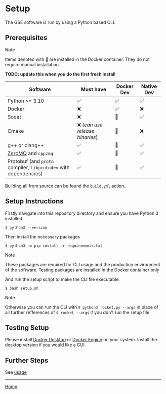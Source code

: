 
# Setup

The GSE software is run by using a Python based CLI. 

## Prerequisites

> [!NOTE]
> Items denoted with 🐳 are installed in the Docker container. They do not require manual installation.

**TODO: update this when you do the first fresh install**

| Software   | Must have | Docker Dev  | Native Dev |
|---------------|----------|--------------------|--------------------|
| Python >= 3.10 | ✅        | ✅                  | ✅                  |
| Docker        | ❌       | ✅                  | ❌                  |
| Socat         | ❌        |  🐳                 | ✅                  
| Cmake        | ❌ (_can use release binaries_)       | 🐳                  | ❌                  |
| g++ or clang++ |✅|🐳|✅|
| [ZeroMQ](https://zeromq.org/download/) and `cppzmq`|✅|🐳|✅| 
| Protobuf (and `proto` compiler, `libprotodev` with dependencies) |✅|🐳|✅| 

Building all from source can be found the `build.yml` action.

## Setup Instructions

Firstly navigate into this repository directory and ensure you have Python 3 installed

```shell
$ python3 --version
```

Then install the necessary packages

```shell
$ python3 -m pip install -r requirements.txt
```

> [!NOTE]
> These packages are required for CLI usage and the production environment of the software. Testing packages are installed in the Docker container only

And run the setup script to make the CLI file executable.

```shell
$ bash setup.sh
```

> [!NOTE]
>  Otherwise you can run the CLI with `$ python3 rocket.py --args` in place of all further refferences of `$ rocket --args` if you don't run the setup file.

## Testing Setup

Please install [Docker Desktop](https://docs.docker.com/desktop/setup/install/mac-install/) or [Docker Engine](https://docs.docker.com/engine/install/) on your system. Install the desktop version if you would like a GUI.

## Further Steps

See [usage](usage.md)

---

[Home](../README.md)
